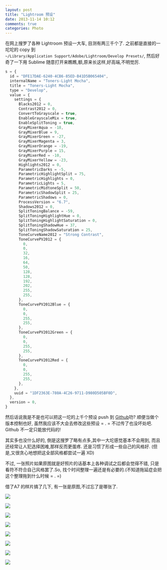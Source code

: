 ```yaml
---
layout: post
title: "Lightroom 预设"
date: 2013-11-14 10:12
comments: true
categories: Photo
---
```

在网上搜罗了各种 Lightroom 预设一大车, 目测有两三千个了. 之前都是直接的一坨坨的 copy 到   
`~/Library/Application Support/Adobe/Lightroom/Develop Presets/`,   然后好奇了一下用  Sublime  随意打开来瞧瞧,额,原来长这样,好高端,不明觉厉. 

```javascript
s = {
  id = "DFE17DAE-6240-4CB6-85ED-B41D5B065404",
  internalName = "Toners-Light Mocha",
  title = "Toners-Light Mocha",
  type = "Develop",
  value = {
    settings = {
      Blacks2012 = 0,
      Contrast2012 = 0,
      ConvertToGrayscale = true,
      EnableGrayscaleMix = true,
      EnableSplitToning = true,
      GrayMixerAqua = -18,
      GrayMixerBlue = 9,
      GrayMixerGreen = -27,
      GrayMixerMagenta = 3,
      GrayMixerOrange = -19,
      GrayMixerPurple = 15,
      GrayMixerRed = -10,
      GrayMixerYellow = -23,
      Highlights2012 = 0,
      ParametricDarks = -5,
      ParametricHighlightSplit = 75,
      ParametricHighlights = 0,
      ParametricLights = 5,
      ParametricMidtoneSplit = 50,
      ParametricShadowSplit = 25,
      ParametricShadows = 0,
      ProcessVersion = "6.7",
      Shadows2012 = 0,
      SplitToningBalance = -59,
      SplitToningHighlightHue = 0,
      SplitToningHighlightSaturation = 0,
      SplitToningShadowHue = 37,
      SplitToningShadowSaturation = 25,
      ToneCurveName2012 = "Strong Contrast",
      ToneCurvePV2012 = {
        0,
        0,
        32,
        16,
        64,
        50,
        128,
        128,
        192,
        202,
        255,
        255,
      },
      ToneCurvePV2012Blue = {
        0,
        0,
        255,
        255,
      },
      ToneCurvePV2012Green = {
        0,
        0,
        255,
        255,
      },
      ToneCurvePV2012Red = {
        0,
        0,
        255,
        255,
      },
    },
    uuid = "1DF2363E-780A-4C26-9711-D980D505BF0D",
  },
  version = 0,
}
```

然后话说我是不是也可以把这一坨的上千个预设 push 到 [Github](https://github.com/xguox/Lightroom-Presets)叻?
顺便当做个版本控制也好, 虽然我应该不大会去修改这些预设 =  .  = 不过传了也没坏处吧. Github 不一定只能放代码的!

其实多也没什么好的, 倒是这搜罗了略有点多,其中一大坨感觉基本不会用到, 而且还经常让人犯选择困难,那样反而更蛋疼. 还是习惯了形成一些自己的风格好. (但是,又很贪心地想把这全部风格都尝试一遍 XD)

不过, 一张照片如果原图就是好照片的话基本上各种调试之后都会觉得不错,  只是看符不符合自己风格罢了.So, 找个时间整理一遍还是有必要的.(不知道拖延症会把这个整理拖到什么时候 = . =) 

借了A7 的样片搞了几下, 有一张是原图,不过忘了是哪张了. 

![](https://dehqla.dm2302.livefilestore.com/y2pTJK3tT7W_F1Qo3SbSEscIannTpX0vhG9sU4Q0wDoxRuM8CHZMnrT7PcHJY1TXDOHCIyG_bjwIlJg27YyyefCAmt4zvlQS00f084NnOAaNHA/A.jpg?psid=1)

![](https://dehqla.dm2301.livefilestore.com/y2pLz4HmEx4IKcbX8Be_51CjD9VHnh8dDbRVAgEJ5c8RCxHsryH68_iUbNSejCSfVo6o52BgnwhZJo4d-dPgRFKm2SrNc83oKbL2sHPFoxYh0Q/B.JPG?psid=1)

![](https://dehqla.dm2301.livefilestore.com/y2pHBrLuf1Zih_AfRHRryDmGA4aojfvcqTTGLv22oQi6nIQixCcD38rIYKxlt7kixDc0o1WkMRRps6SIfuffr0BLXVSqmBVoO5qyDwkkltXzzA/C.jpg?psid=1)

![](https://dehqla.dm2301.livefilestore.com/y2pG1Bv_j8EUGJN6WND-KlCo8c6mg2hgqib4pTdIdgU4wrLI65pqMIYPslE410svRfjFugBOoU3dShMXunfb56kYbY6b68QbHXbfZJ37krKgQg/D.jpg?psid=1)

![](https://dehqla.dm1.livefilestore.com/y2pADOmVwG9-_56XkyzGWrnv89cxAXcmuw2xrV4thuuSWmhvHzw17XczFtZCgtX_pqJuTVH2hfiuVA7D5EJ9oOA3Y_ZL7z-_nRWeBR4VarMhpw/E.jpg?psid=1)

![](https://dehqla.dm2301.livefilestore.com/y2pOA-S3zSmWu3Rlj4PpdgezF9EsYPZIlQCP7ZqKBxec_4OmIalXtfMi9WpcKhiIn8OhGRbVCWED3atgi6wF1uEnghxRA7pL4FHir28zB_bH8g/F.jpg?psid=1)

![](https://dehqla.dm2302.livefilestore.com/y2pG5Lg3JMGBfw4LtcA3Pb-arIAuVoz3xjGKV3tupPtcvO1Ir07MneGHKBQTEY8z-hSidzywV6beAT6sys9XWPEwUWTRnsHAkfrhzSrFbSUnuQ/G.jpg?psid=1)

![](https://dehqla.dm2302.livefilestore.com/y2pp9KS0kMCqh3vrCMrE8OOOEavAN8qXf7CENdXVcJJxS_mTuQdmffQAT9wwT4Dv27YU5AwNayYVbp_zG4NBPVG7CVTllSTe3akHNMoUAY4hSk/I.jpg?psid=1)

